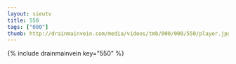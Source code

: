 ```yaml
--- 
layout: sieutv
title: 550
tags: ["000"]
thumb: http://drainmainvein.com/media/videos/tmb/000/000/550/player.jpg
---
```

{% include drainmainvein key="550" %} 

